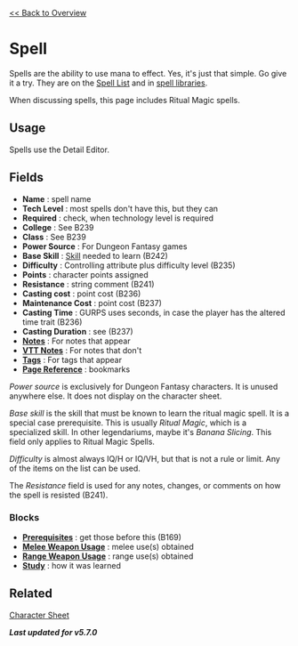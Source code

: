 [<< Back to Overview](./Overview.md "Overview")

# Spell
Spells are the ability to use mana to effect. Yes, it's just that simple. Go give it a try. They are on the [Spell List](./Spell%20List.md "Spell List") and in [spell libraries](./Library%20Tree.md "Library Tree: Spell").

When discussing spells, this page includes Ritual Magic spells.

## Usage
Spells use the Detail Editor.

## Fields
- **Name** : spell name
- **Tech Level** : most spells don't have this, but they can
- **Required** : check, when technology level is required
- **College** : See B239
- **Class** : See B239
- **Power Source** : For Dungeon Fantasy games
- **Base Skill** : [Skill](./Skill.md "Skill") needed to learn (B242)
- **Difficulty** : Controlling attribute plus difficulty level (B235)
- **Points** : character points assigned
- **Resistance** : string comment (B241)
- **Casting cost** : point cost (B236)
- **Maintenance Cost** : point cost (B237)
- **Casting Time** : GURPS uses seconds, in case the player has the altered time trait (B236)
- **Casting Duration** : see (B237)
- **[Notes](./Notes.md "Notes")** : For notes that appear
- **[VTT Notes](./VTT%20Notes.md "VTT Notes")** : For notes that don't
- **[Tags](./Tags.md "Tags")** : For tags that appear
- **[Page Reference](./Page%20Reference.md "Page Reference")** : bookmarks

*Power source* is exclusively for Dungeon Fantasy characters. It is unused anywhere else. It does not display on the character sheet.

*Base skill* is the skill that must be known to learn the ritual magic spell. It is a special case prerequisite. This is usually *Ritual Magic*, which is a specialized skill. In other legendariums, maybe it's *Banana Slicing*. This field only applies to Ritual Magic Spells.

*Difficulty* is almost always IQ/H or IQ/VH, but that is not a rule or limit. Any of the items on the list can be used.

The *Resistance* field is used for any notes, changes, or comments on how the spell is resisted (B241).

### Blocks
- **[Prerequisites](./Prerequisites.md "Prerequisites")** : get those before this (B169)
- **[Melee Weapon Usage](./Melee%20Weapon%20Usage.md "Melee Weapon Usage")** : melee use(s) obtained
- **[Range Weapon Usage](./Range%20Weapon%20Usage.md "Range Weapon Usage")** : range use(s) obtained
- **[Study](./Study.md "Study")** : how it was learned

## Related
[Character Sheet](./Character%20Sheet.md "Character Sheet")

***Last updated for v5.7.0***